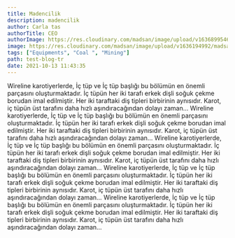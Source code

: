 ```yaml
---
title: Madencilik
description: madencilik
author: Carla tas
authorTitle: CEO
authorImage: https://res.cloudinary.com/madsan/image/upload/v1636899546/team/WhatsApp-Image-2021-09-14-at-12.09.50-150x150_sanc4t.jpg
image: https://res.cloudinary.com/madsan/image/upload/v1636194992/madsan-stock/IMG_3200_nsgux0.jpg
tags: ["Equipments", "Coal ", "Mining"]
path: test-blog-tr
date: 2021-10-13 11:43:35
---
```



Wireline karotiyerlerde, İç tüp ve İç tüp başlığı bu bölümün en önemli parçasını oluşturmaktadır. İç tüpün her iki tarafı erkek dişli soğuk çekme borudan imal edilmiştir. Her iki taraftaki diş tipleri birbirinin aynısıdır. Karot, iç tüpün üst tarafını daha hızlı aşındıracağından dolayı zaman… Wireline karotiyerlerde, İç tüp ve İç tüp başlığı bu bölümün en önemli parçasını oluşturmaktadır. İç tüpün her iki tarafı erkek dişli soğuk çekme borudan imal edilmiştir. Her iki taraftaki diş tipleri birbirinin aynısıdır. Karot, iç tüpün üst tarafını daha hızlı aşındıracağından dolayı zaman… Wireline karotiyerlerde, İç tüp ve İç tüp başlığı bu bölümün en önemli parçasını oluşturmaktadır. İç tüpün her iki tarafı erkek dişli soğuk çekme borudan imal edilmiştir. Her iki taraftaki diş tipleri birbirinin aynısıdır. Karot, iç tüpün üst tarafını daha hızlı aşındıracağından dolayı zaman… Wireline karotiyerlerde, İç tüp ve İç tüp başlığı bu bölümün en önemli parçasını oluşturmaktadır. İç tüpün her iki tarafı erkek dişli soğuk çekme borudan imal edilmiştir. Her iki taraftaki diş tipleri birbirinin aynısıdır. Karot, iç tüpün üst tarafını daha hızlı aşındıracağından dolayı zaman… Wireline karotiyerlerde, İç tüp ve İç tüp başlığı bu bölümün en önemli parçasını oluşturmaktadır. İç tüpün her iki tarafı erkek dişli soğuk çekme borudan imal edilmiştir. Her iki taraftaki diş tipleri birbirinin aynısıdır. Karot, iç tüpün üst tarafını daha hızlı aşındıracağından dolayı zaman… 

